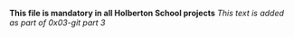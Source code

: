 **This file is mandatory in all Holberton School projects**
*This text is added as part of 0x03-git part 3*
